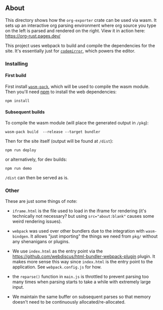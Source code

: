 ## About

This directory shows how the `org-exporter` crate can be used via wasm.
It sets up an interactive org parsing environment where org source you type on the left is parsed and rendered on the right.
View it in action here: https://org-rust.pages.dev/

This project uses webpack to build and compile the dependencies for the site.
It's essentially just for [`codemirror`](https://codemirror.net/), which powers the editor.

### Installing

#### First build

First install [`wasm-pack`](https://github.com/rustwasm/wasm-pack), which will be used to compile the wasm module.
Then you'll need [npm](https://docs.npmjs.com/downloading-and-installing-node-js-and-npm) to install the web dependencies:

```
npm install
```


#### Subsequent builds


To compile the wasm module (will place the generated output in `/pkg`):

```
wasm-pack build  --release --target bundler
```

Then for the site itself (output will be found at `/dist`):

```
npm run deploy
```

or alternatively, for dev builds:

```
npm run demo
```

`/dist` can then be served as is.

### Other

These are just some things of note:

- `iframe.html` is the file used to load in the iframe for rendering (it's technically not necessary? but using `src="about:blank"` causes some weird rendering issues).

- `webpack` was used over other bundlers due to the integration with `wasm-bindgen`. It allows "just importing" the things we need from `pkg/` without any shenanigans or plugins. 

- We use `index.html` as the entry point via the https://github.com/webdiscus/html-bundler-webpack-plugin plugin. It makes more sense this way since `index.html` is the entry point to the application.  See `webpack.config.js` for how.

- the `reparse()` function in `main.js` is throttled to prevent parsing too many times when parsing starts to take a while with extremely large input. 

- We maintain the same buffer on subsequent parses so that memory doesn't need to be continuously allocated/re-allocated. 




